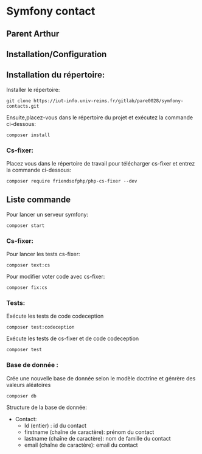 # Symfony contact
## Parent Arthur
## Installation/Configuration

## Installation du répertoire:
Installer le répertoire:
```
git clone https://iut-info.univ-reims.fr/gitlab/pare0028/symfony-contacts.git
```
Ensuite,placez-vous dans le répertoire du projet et exécutez la commande ci-dessous:
```
composer install
```
### Cs-fixer:
Placez vous dans le répertoire de travail pour télécharger cs-fixer et entrez la commande ci-dessous:
```
composer require friendsofphp/php-cs-fixer --dev
```

## Liste commande

Pour lancer un serveur symfony:
``` 
composer start
```

### Cs-fixer:
Pour lancer les tests cs-fixer:
```
composer text:cs
```

Pour modifier voter code avec cs-fixer:
```
composer fix:cs
```


### Tests:
Exécute les tests de code codeception
```
composer test:codeception
```

Exécute les tests de cs-fixer et de code codeception
```
composer test
```

### Base de donnée :

Crée une nouvelle base de donnée selon le modèle doctrine et génrère des valeurs aléatoires
```
composer db
```

Structure de la base de donnée:
- Contact:
  - Id (entier) : id du contact
  - firstname (chaîne de caractère): prénom du contact
  - lastname (chaîne de caractère): nom de famille du contact
  - email (chaîne de caractère): email du contact

